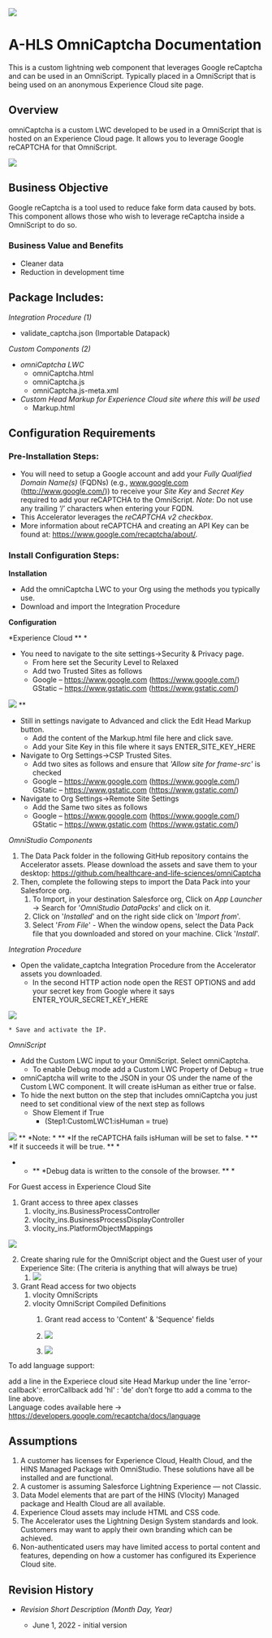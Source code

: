 ![](images/ahlsbanner.png)
<h1>A-HLS OmniCaptcha Documentation</h1>

This is a custom lightning web component that leverages Google reCaptcha and can be used in an OmniScript. Typically placed in a OmniScript that is being used on an anonymous Experience Cloud site page.  

<h2>Overview</h2>

omniCaptcha is a custom LWC developed to be used in a OmniScript that is hosted on an Experience Cloud page. It allows you to leverage Google reCAPTCHA for that OmniScript. 

![](images/recaptcha.png)

<h2>Business Objective</h2>

Google reCaptcha is a tool used to reduce fake form data caused by bots. This component allows those who wish to leverage reCaptcha inside a OmniScript to do so. 

<h3>Business Value and Benefits</h3>

* Cleaner data
* Reduction in development time


<h2>Package Includes:</h2>

*Integration Procedure (1)*

* validate_captcha.json (Importable Datapack)

*Custom Components (2)*

* *omniCaptcha LWC*
    * omniCaptcha.html
    * omniCaptcha.js
    * omniCaptcha.js-meta.xml
* *Custom Head Markup for Experience Cloud site where this will be used*
    * Markup.html


<h2>Configuration Requirements</h2>

<h3>Pre-Installation Steps:</h3>

* You will need to setup a Google account and add your *Fully Qualified Domain Name(s)* (FQDNs) (e.g., www.google.com (http://www.google.com/)) to receive your *Site Key* and *Secret Key* required to add your reCAPTCHA to the OmniScript. *Note*: Do not use any trailing ‘/’ characters when entering your FQDN.
* This Accelerator leverages the *reCAPTCHA v2 checkbox*. 
* More information about reCAPTCHA and creating an API Key can be found at: https://www.google.com/recaptcha/about/.

<h3>Install Configuration Steps:</h3>

**Installation**

* Add the omniCaptcha LWC to your Org using the methods you typically use.  
* Download and import the Integration Procedure

**Configuration**

*Experience Cloud ** *

* You need to navigate to the site settings→Security & Privacy page. 
    * From here set the Security Level to Relaxed
    * Add two Trusted Sites as follows
    * Google – https://www.google.com (https://www.google.com/)
        GStatic – https://www.gstatic.com (https://www.gstatic.com/)

![](images/trusted_sites.png)
 ** 

* Still in settings navigate to Advanced and click the Edit Head Markup button. 
    * Add the content of the Markup.html file here and click save.  
    * Add your Site Key in this file where it says ENTER_SITE_KEY_HERE
* Navigate to Org Settings→CSP Trusted Sites.
    * Add two sites as follows and ensure that *'Allow site for frame-src'* is checked
    * Google – https://www.google.com (https://www.google.com/)
        GStatic – https://www.gstatic.com (https://www.gstatic.com/)
* Navigate to Org Settings→Remote Site Settings
    * Add the Same two sites as follows
    * Google – https://www.google.com (https://www.google.com/)
        GStatic – https://www.gstatic.com (https://www.gstatic.com/)

*OmniStudio Components*

1. The Data Pack folder in the following GitHub repository contains the Accelerator assets. Please download the assets and save them to your desktop: https://github.com/healthcare-and-life-sciences/omniCaptcha
2. Then, complete the following steps to import the Data Pack into your Salesforce org.
    1. To Import, in your destination Salesforce org, Click on *App Launcher* → Search for '*OmniStudio DataPacks*' and click on it.
    2. Click on '*Installed*' and on the right side click on '*Import from*'.
    3. Select '*From File*' - When the window opens, select the Data Pack file that you downloaded and stored on your machine. Click '*Install*'.

*Integration Procedure*

* Open the validate_captcha Integration Procedure from the Accelerator assets you downloaded.
    * In the second HTTP action node open the REST OPTIONS and add your secret key from Google where it says ENTER_YOUR_SECRET_KEY_HERE

![](images/IP.png)
 

    * Save and activate the IP.

*OmniScript*

* Add the Custom LWC input to your OmniScript.  Select omniCaptcha.
    * To enable Debug mode add a  Custom LWC Property of Debug = true
* omniCaptcha will write to the JSON in your OS under the name of the Custom LWC component.  It will create isHuman as either true or false.  
* To hide the next button on the step that includes omniCaptcha you just need to set conditional view of the next step as follows
    * Show Element if True
        * (Step1:CustomLWC1:isHuman = true)

![](images/conditional_view.png)
 ** 
*Note: * ** *If the reCAPTCHA fails isHuman will be set to false. * ** *If it succeeds it will be true. ** *
* * ** *Debug data is written to the console of the browser. ** *

For Guest access in Experience Cloud Site

1. Grant access to three apex classes
    1. vlocity_ins.BusinessProcessController
    2. vlocity_ins.BusinessProcessDisplayController
    3. vlocity_ins.PlatformObjectMappings
        
![](images/apex.png)        
        
2. Create sharing rule for the OmniScript object and the Guest user of your Experience Site: (The criteria is anything that will always be true)
    1. ![](images/sharing_rule.png)
3. Grant Read access for two objects
    1. vlocity OmniScripts
    2. vlocity OmniScript Compiled Definitions
        1. Grant read access to 'Content' & 'Sequence' fields
            
        2. ![](images/objects.png)
        3. ![](images/Compiled.png)


To add language support:

add a line in the Experiece cloud site Head Markup under the line 'error-callback': errorCallback
add
'hl' : 'de'
don't forge tto add a comma to the line above.  
Language codes available here -> https://developers.google.com/recaptcha/docs/language
 

<h2>Assumptions</h2>

1. A customer has licenses for Experience Cloud, Health Cloud, and the HINS Managed Package with OmniStudio.  These solutions have all be installed and are functional.
2. A customer is assuming Salesforce Lightning Experience — not Classic.
3. Data Model elements that are part of the HINS (Vlocity) Managed package and Health Cloud are all available.
4. Experience Cloud assets may include HTML and CSS code.
5. The Accelerator uses the Lightning Design System standards and look. Customers may want to apply their own branding which can be achieved. 
6. Non-authenticated users may have limited access to portal content and features, depending on how a customer has configured its Experience Cloud site.


<h2>Revision History</h2>

* *Revision Short Description (Month Day, Year)*

    * June 1, 2022 - initial version

